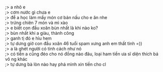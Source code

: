 ;> a nhô e<br>
;> cơm nước gì chưa e<br>
;> để a học làm mấy món cơ bản nấu cho e ăn nhe<br>
;> trứng chiên 7 món và mì xào<br>
;> e biết con đầu xoăn bùn nhất là khi nào ko?<br>
;> bùn nhất khi a giàu, thành công<br>
;> ganh tị đó e hỉu hem<br>
;> tự dưng giờ con đầu xoăn 46 tuổi spam xưng anh em thất tình =))<br>
;> a là ghét người có tính cách như nó<br>
;> có tiền a cũng đéo cho nó đồng nào đâu, loại ham tiền ưa sĩ diện thích bá vô ng khác<br>
;> tự dưng bà lòn nào hay phá mình xin tiền cho cl

